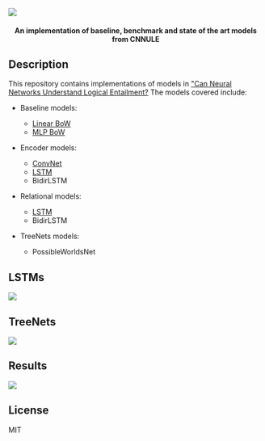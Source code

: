 ![](https://github.com/jomanovic/If-or-If-not/blob/master/display/cnnule.png)
<h4 align="center">An implementation of baseline, benchmark and state of the art models from CNNULE</a></h4>

## Description

This repository contains implementations of models in ["Can Neural Networks Understand Logical Entailment?](https://openreview.net/pdf?id=SkZxCk-0Z) The models covered include:

- Baseline models: 
  - [Linear BoW](https://en.wikipedia.org/wiki/Bag-of-words_model)
  - [MLP BoW](https://en.wikipedia.org/wiki/Bag-of-words_model)

- Encoder models: 
  - [ConvNet](https://arxiv.org/abs/1509.01626)
  - [LSTM](https://www.bioinf.jku.at/publications/older/2604.pdf)
  - BidirLSTM 

- Relational models:
  - [LSTM](https://www.bioinf.jku.at/publications/older/2604.pdf)
  - BidirLSTM

- TreeNets models: 
  - PossibleWorldsNet

## LSTMs

![](https://github.com/jomanovic/If-or-If-not/blob/master/display/lstmbidir.png)

## TreeNets

![](https://github.com/jomanovic/If-or-If-not/blob/master/display/recursive.png)

## Results

![](https://github.com/jomanovic/If-or-If-not/blob/master/display/results.png)

## License
MIT
